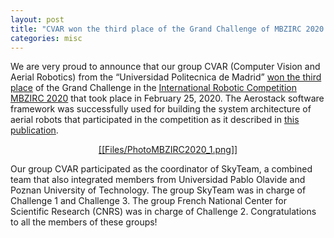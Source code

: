 ```yaml
---
layout: post
title: "CVAR won the third place of the Grand Challenge of MBZIRC 2020 "
categories: misc
---
```


We are very proud to announce that our group CVAR (Computer Vision and Aerial Robotics) from the “Universidad Politecnica de Madrid” [won the third place](https://vimeo.com/399391178/ea9e29efa0) of the Grand Challenge in the [International Robotic Competition MBZIRC 2020](https://www.mbzirc.com) that took place in February 25, 2020. The Aerostack software framework was successfully used for building the system architecture of aerial robots that participated in the competition as it described in [this publication](https://www.researchgate.net/publication/339725858_The_Skyeye_Team_Participation_in_the_2020_Mohamed_Bin_Zayed_International_Robotics_Challenge).

<a href="https://github.com/Vision4UAV/Aerostack/wiki/Example-projects"><p align="center">[[Files/PhotoMBZIRC2020_1.png]]</p></a>

Our group CVAR participated as the coordinator of SkyTeam, a combined team that also integrated members from Universidad Pablo Olavide and Poznan University of Technology. The group SkyTeam was in charge of Challenge 1 and Challenge 3. The group French National Center for Scientific Research (CNRS) was in charge of Challenge 2. Congratulations to all the members of these groups!
